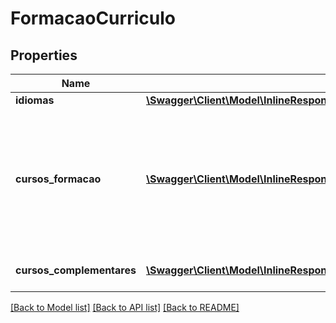 # FormacaoCurriculo

## Properties
Name | Type | Description | Notes
------------ | ------------- | ------------- | -------------
**idiomas** | [**\Swagger\Client\Model\InlineResponse200FormacaoIdiomas[]**](InlineResponse200FormacaoIdiomas.md) |  | [optional] 
**cursos_formacao** | [**\Swagger\Client\Model\InlineResponse200FormacaoCursosFormacao[]**](InlineResponse200FormacaoCursosFormacao.md) | Lista com os cursos de formação do candidato.  Nesta lista deve conter os cursos de Ensino Médio, incluindo técnicos,  Graduções e Especializações | [optional] 
**cursos_complementares** | [**\Swagger\Client\Model\InlineResponse200FormacaoCursosComplementares[]**](InlineResponse200FormacaoCursosComplementares.md) | Lista com os cursos complementares | [optional] 

[[Back to Model list]](../README.md#documentation-for-models) [[Back to API list]](../README.md#documentation-for-api-endpoints) [[Back to README]](../README.md)


